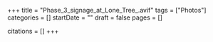 +++
title = "Phase_3_signage_at_Lone_Tree_.avif"
tags = ["Photos"]
categories = []
startDate = ""
draft = false
pages = []

citations = []
+++

